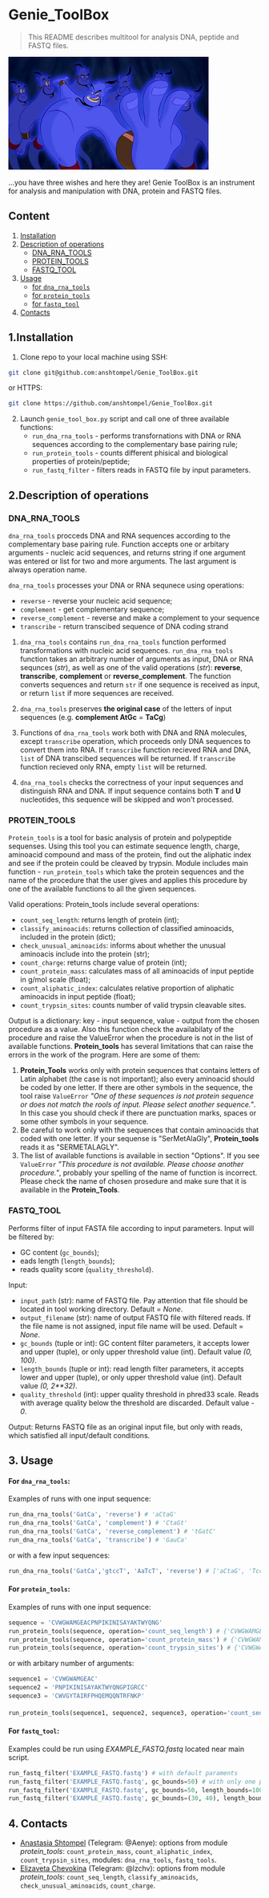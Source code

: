 # Genie_ToolBox
> This README describes multitool for analysis DNA, peptide and FASTQ files.


![GitHub Image](/genie.png)


...you have three wishes and here they are!
Genie ToolBox is an instrument for analysis and manipulation with DNA, protein and FASTQ files.


## Content

1. [Installation](#installation)
2. [Description of operations](#description)
    * [DNA_RNA_TOOLS](#dnarnatools)
    * [PROTEIN_TOOLS](#proteintools)
    * [FASTQ_TOOL](#fastqtool)
3. [Usage](#usage)
    * [for `dna_rna_tools`](#dnarnatools_usage)
    * [for `protein_tools`](#proteintools_usage)
    * [for `fastq_tool`](#fastqtool_usage)
4. [Contacts](#contacts)

## 1.Installation <a name="installation"></a>

1. Clone repo to your local machine using SSH:
``` bash
git clone git@github.com:anshtompel/Genie_ToolBox.git
```
or HTTPS:
``` bash
git clone https://github.com/anshtompel/Genie_ToolBox.git
```

2. Launch `genie_tool_box.py` script and call one of three available functions:
   - `run_dna_rna_tools` - performs transfornations with DNA or RNA sequences according to the complementary base pairing rule;
   -  `run_protein_tools` - counts different phisical and biological properties of protein/peptide;
   -  `run_fastq_filter` - filters reads in FASTQ file by input parameters.

## 2.Description of operations <a name="description"></a>

### DNA_RNA_TOOLS <a name="dnarnatools"></a>
`dna_rna_tools` procceds DNA and RNA sequences according to the complementary base pairing rule.
    Function accepts one or arbitary arguments - nucleic acid sequences,
    and returns string if one argument was entered or list for two and more arguments.
    The last argument is always operation name.

`dna_rna_tools` processes your DNA or RNA sequnece using operations:
- `reverse` - reverse your nucleic acid sequence;
- `complement` - get complementary sequence;
- `reverse_complement` - reverse and make a complement to your sequence
- `transcribe` - return transcibed sequence of DNA coding strand

1. `dna_rna_tools` contains `run_dna_rna_tools` function performed transformations with nucleic acid sequences. `run_dna_rna_tools` function takes an arbitrary number of arguments as input, DNA or RNA sequnces (*str*), as well as one of the valid operations (*str*): **reverse**, **transcribe**, **complement** or **reverse_complement**. The function converts sequences and return `str` if one sequence is received as input, or return `list` if more sequences are received.

2. `dna_rna_tools` preserves **the original case** of the letters of input sequences (e.g. **complement AtGc** = **TaCg**)

3. Functions of `dna_rna_tools` work both with DNA and RNA molecules, except `transcribe` operation, which proceeds only DNA sequences to convert them into RNA.  If `transcribe` function recieved RNA and DNA, `list` of DNA transcibed sequences will be returned. If `transcribe` function recieved only RNA, empty `list` will be returned.

4. `dna_rna_tools` checks the correctness of your input sequences and distinguish RNA and DNA. If input sequence contains both **T** and **U** nucleotides, this sequence will be skipped and won't processed.

### PROTEIN_TOOLS <a name="proteintools"></a>

`Protein_tools` is a tool for basic analysis of protein and polypeptide sequenses. Using this tool you can estimate sequence length, charge, aminoacid compound and mass of the protein, find out the aliphatic index and see if the protein could be cleaved by trypsin. Module includes main function - `run_protein_tools` which take the protein sequences and the name of the procedure that the user gives and applies this procedure by one of the available functions to all the given sequences.

Valid operations:
Protein_tools include several operations:
- `count_seq_length`: returns length of protein (int);
- `classify_aminoacids`: returns collection of classified aminoacids, included in the protein (dict);
- `check_unusual_aminoacids`: informs about whether the unusual aminoacis include into the protein (str);
- `count_charge`: returns charge value of protein (int);
- `count_protein_mass`: calculates mass of all aminoacids of input peptide in g/mol scale (float);
- `count_aliphatic_index`: calculates relative proportion of aliphatic aminoacids in input peptide (float);
- `count_trypsin_sites`: counts number of valid trypsin cleavable sites.

Output is a dictionary: key - input sequence, value - output from the chosen procedure as a value.
Also this function check the availabilaty of the procedure and raise the ValueError when the procedure is not in the list of available functions.
**Protein_tools** has several limitations that can raise the errors in the work of the program. Here are some of them:
1. **Protein_Tools** works only with protein sequences that contains letters of Latin alphabet (the case is not important); also every aminoacid should be coded by one letter. If there are other symbols in the sequence, the tool raise `ValueError` *"One of these sequences is not protein sequence or does not match the rools of input. Please select another sequence."*. In this case you should check if there are punctuation marks, spaces or some other symbols in your sequence.
2. Be careful to work only with the sequences that contain aminoacids that coded with one letter. If your sequense is "SerMetAlaGly", **Protein_tools** reads it as "SERMETALAGLY".
3. The list of available functions is available in section "Options". If you see `ValueError` *"This procedure is not available. Please choose another procedure."*, probably your spelling of the name of function is incorrect. Please check the name of chosen prosedure and make sure that it is available in the **Protein_Tools**.

### FASTQ_TOOL <a name="fastqtool"></a>
Performs filter of input FASTA file according to input parameters.
Input will be filtered by:
- GC content (`gc_bounds`);
- eads length (`length_bounds`);
- reads quality score (`quality_threshold`).

Input:
- `input_path` (str): name of FASTQ file. Pay attention that file should be located in tool working directory. Default = *None*.
- `output_filename` (str): name of output FASTQ file with filtered reads. If the file name is not assigned, input file name will be used. Default = *None*.
- `gc_bounds` (tuple or int): GC content filter parameters, it accepts lower and upper (tuple), or only upper threshold value (int). Default value *(0, 100)*.
- `length_bounds` (tuple or int): read length filter parameters, it accepts lower and upper (tuple), or only upper threshold value (int). Default value *(0, 2**32)*.
- `quality_threshold` (int): upper quality threshold in phred33 scale. Reads with average quality below the threshold are discarded. Default value - *0*.

Output:
Returns FASTQ file as an original input file, but only with reads, which satisfied all input/default conditions.

## 3. Usage <a name="usage"></a>
#### For `dna_rna_tools`:

Examples of runs with one input sequence:
```python
run_dna_rna_tools('GatCa', 'reverse') # 'aCtaG'
run_dna_rna_tools('GatCa', 'complement') # 'CtaGt'
run_dna_rna_tools('GatCa', 'reverse_complement') # 'tGatC'
run_dna_rna_tools('GatCa', 'transcribe') # 'GauCa'
```
or with a few input sequences:

```python
run_dna_rna_tools('GatCa','gtccT', 'AaTcT', 'reverse') # ['aCtaG', 'Tcctg', 'TcTaA']
```

#### For `protein_tools`:

Examples of runs with one input sequence:
```python
sequence = 'CVWGWAMGEACPNPIKINISAYAKTWYQNG'
run_protein_tools(sequence, operation='count_seq_length') # {'CVWGWAMGEACPNPIKINISAYAKTWYQNG': 30}
run_protein_tools(sequence, operation='count_protein_mass') # {'CVWGWAMGEACPNPIKINISAYAKTWYQNG': 3354.9199999999987}
run_protein_tools(sequence, operation='count_trypsin_sites') # {'CVWGWAMGEACPNPIKINISAYAKTWYQNG': 2}
```

or with arbitary number of arguments:

```python
sequence1 = 'CVWGWAMGEAC'
sequence2 = 'PNPIKINISAYAKTWYQNGPIGRCC'
sequence3 = 'CWVGYTAIRFPHQEMQQNTRFNKP'

run_protein_tools(sequence1, sequence2, sequence3, operation='count_seq_length') # {'CVWGWAMGEAC': 11, 'PNPIKINISAYAKTWYQNGPIGRCC': 25, 'CWVGYTAIRFPHQEMQQNTRFNKP': 24}
```

#### For `fastq_tool`:
Examples could be run using *EXAMPLE_FASTQ.fastq* located near main script.

```python
run_fastq_filter('EXAMPLE_FASTQ.fastq') # with default paraments
run_fastq_filter('EXAMPLE_FASTQ.fastq', gc_bounds=50) # with only one paramenter, int as upper border
run_fastq_filter('EXAMPLE_FASTQ.fastq', gc_bounds=50, length_bounds=100, quality_threshold=30) # with all input paramenters, int as upper border
run_fastq_filter('EXAMPLE_FASTQ.fastq', gc_bounds=(30, 40), length_bounds=(60, 1000), quality_threshold=30) # with only one paramenter, tuple - lower and upper border
```

## 4. Contacts <a name="contacts"></a>

- [Anastasia Shtompel](https://github.com/anshtompel) (Telegram: @Aenye): options from module _protein_tools_: `count_protein_mass`, `count_aliphatic_index`, `count_trypsin_sites`, modules: `dna_rna_tools`, `fastq_tools`.
- [Elizaveta Chevokina](https://github.com/e-chevokina) (Telegram: @lzchv): options from module _protein_tools_: `count_seq_length`, `classify_aminoacids`, `check_unusual_aminoacids`, `count_charge`.

